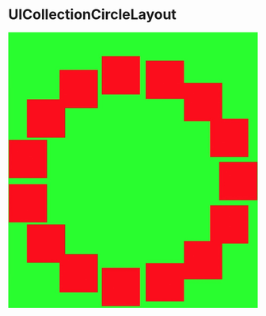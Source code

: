 # UICollectionCircleLayout
![image](https://github.com/xinsun001/UICollectionCircleLayout/blob/main/74B1F277-5E1A-4663-B866-E419883057F9.png)
